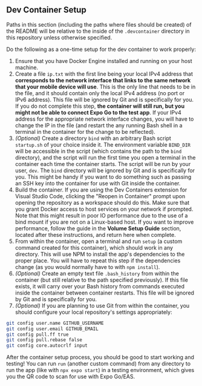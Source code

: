 ## Dev Container Setup

Paths in this section (including the paths where files should be created) of the README will be relative to the inside of the `.devcontainer` directory in this repository unless otherwise specified.

Do the following as a one-time setup for the dev container to work properly:

1. Ensure that you have Docker Engine installed and running on your host machine.
2. Create a file `ip.txt` with the first line being your local IPv4 address that **corresponds to the network interface that links to the same network that your mobile device will use**. This is the only line that needs to be in the file, and it should contain only the local IPv4 address (no port or IPv6 address). This file will be ignored by Git and is specifically for you. If you do not complete this step, **the container will still run, but you might not be able to connect Expo Go to the test app**. If your IPv4 address for the appropriate network interface changes, you will have to change the IP in the file (and restart the any running Bash shell in a terminal in the container for the change to be reflected).
3. *(Optional)* Create a directory `bind` with an arbitrary Bash script `startup.sh` of your choice inside it. The environment variable `BIND_DIR` will be accessible in the script (which contains the path to the `bind` directory), and the script will run the first time you open a terminal in the container each time the container starts. The script will be run by your user, `dev`. The `bind` directory will be ignored by Git and is specifically for you. This might be handy if you want to do something such as passing an SSH key into the container for use with Git inside the container.
4. Build the container. If you are using the Dev Containers extension for Visual Studio Code, clicking the "Reopen in Container" prompt upon opening the repository as a workspace should do this. Make sure that you grant Docker access to host services on your network if prompted. Note that this might result in poor IO performance due to the use of a bind mount if you are not on a Linux-based host. If you want to improve performance, follow the guide in the **Volume Setup Guide** section, located after these instructions, and return here when complete.
5. From within the container, open a terminal and run `setup` (a custom command created for this container), which should work in any directory. This will use NPM to install the app's dependencies to the proper place. You will have to repeat this step if the dependencies change (as you would normally have to with `npm install`).
6. *(Optional)* Create an empty text file `.bash_history` from within the container (but still relative to the path specified previously). If this file exists, it will carry over your Bash history from commands executed inside the container between container restarts. This file will be ignored by Git and is specifically for you.
7. *(Optional)* If you are planning to use Git from within the container, you should configure your local repository's settings appropriately:

```bash
git config user.name GITHUB_USERNAME
git config user.email GITHUB_EMAIL
git config pull.ff true
git config pull.rebase false
git config core.autocrlf input
```

After the container setup process, you should be good to start working and testing! You can run `run` (another custom command) from any directory to run the app (like with `npx expo start`) in a testing environment, which gives you the QR code to scan for use with Expo Go/EAS.
